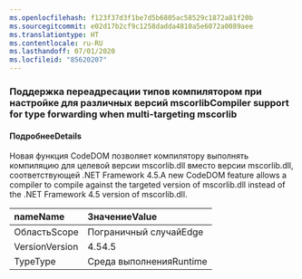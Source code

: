 ```yaml
---
ms.openlocfilehash: f123f37d3f1be7d5b6805ac58529c1872a81f20b
ms.sourcegitcommit: e02d17b2cf9c1258dadda4810a5e6072a0089aee
ms.translationtype: HT
ms.contentlocale: ru-RU
ms.lasthandoff: 07/01/2020
ms.locfileid: "85620207"
---
```

### <a name="compiler-support-for-type-forwarding-when-multi-targeting-mscorlib"></a><span data-ttu-id="8cfb8-101">Поддержка переадресации типов компилятором при настройке для различных версий mscorlib</span><span class="sxs-lookup"><span data-stu-id="8cfb8-101">Compiler support for type forwarding when multi-targeting mscorlib</span></span>

#### <a name="details"></a><span data-ttu-id="8cfb8-102">Подробнее</span><span class="sxs-lookup"><span data-stu-id="8cfb8-102">Details</span></span>

<span data-ttu-id="8cfb8-103">Новая функция CodeDOM позволяет компилятору выполнять компиляцию для целевой версии mscorlib.dll вместо версии mscorlib.dll, соответствующей .NET Framework 4.5.</span><span class="sxs-lookup"><span data-stu-id="8cfb8-103">A new CodeDOM feature allows a compiler to compile against the targeted version of mscorlib.dll instead of the .NET Framework 4.5 version of mscorlib.dll.</span></span>

| <span data-ttu-id="8cfb8-104">name</span><span class="sxs-lookup"><span data-stu-id="8cfb8-104">Name</span></span>    | <span data-ttu-id="8cfb8-105">Значение</span><span class="sxs-lookup"><span data-stu-id="8cfb8-105">Value</span></span>       |
|:--------|:------------|
| <span data-ttu-id="8cfb8-106">Область</span><span class="sxs-lookup"><span data-stu-id="8cfb8-106">Scope</span></span>   |<span data-ttu-id="8cfb8-107">Пограничный случай</span><span class="sxs-lookup"><span data-stu-id="8cfb8-107">Edge</span></span>|
|<span data-ttu-id="8cfb8-108">Version</span><span class="sxs-lookup"><span data-stu-id="8cfb8-108">Version</span></span>|<span data-ttu-id="8cfb8-109">4.5</span><span class="sxs-lookup"><span data-stu-id="8cfb8-109">4.5</span></span>|
|<span data-ttu-id="8cfb8-110">Type</span><span class="sxs-lookup"><span data-stu-id="8cfb8-110">Type</span></span>|<span data-ttu-id="8cfb8-111">Среда выполнения</span><span class="sxs-lookup"><span data-stu-id="8cfb8-111">Runtime</span></span>|
